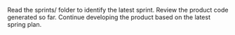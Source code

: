 Read the sprints/ folder to identify the latest sprint. Review the product code generated so far. Continue developing the product based on the latest spring plan.
